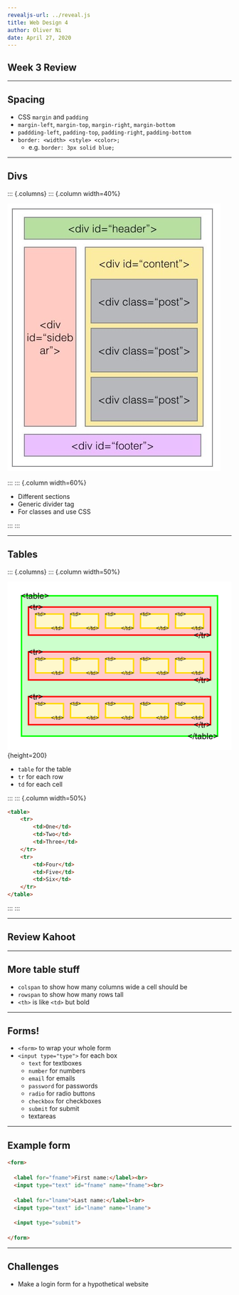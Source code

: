 ```yaml
---
revealjs-url: ../reveal.js
title: Web Design 4
author: Oliver Ni
date: April 27, 2020
---
```


## Week 3 Review

---

## Spacing

* CSS `margin` and `padding`
* `margin-left`, `margin-top`, `margin-right`, `margin-bottom`
* `paddding-left`, `padding-top`, `padding-right`, `padding-bottom`
* `border: <width> <style> <color>;`
  * e.g. `border: 3px solid blue;`

---

## Divs

::: {.columns}
::: {.column width=40%}

![](divs.jpg)

:::
::: {.column width=60%}

* Different sections
* Generic divider tag
* For classes and use CSS

:::
:::


---

## Tables

::: {.columns}
::: {.column width=50%}

![](table.png){height=200}

* `table` for the table
* `tr` for each row
* `td` for each cell

:::
::: {.column width=50%}

```html
<table>
    <tr>
        <td>One</td>
        <td>Two</td>
        <td>Three</td>
    </tr>
    <tr>
        <td>Four</td>
        <td>Five</td>
        <td>Six</td>
    </tr>
</table>
```

:::
:::

---

## Review Kahoot

---

## More table stuff

* `colspan` to show how many columns wide a cell should be
* `rowspan` to show how many rows tall
* `<th>` is like `<td>` but bold

---

## Forms!

* `<form>` to wrap your whole form
* `<input type="type">` for each box
  * `text` for textboxes
  * `number` for numbers
  * `email` for emails
  * `password` for passwords
  * `radio` for radio buttons
  * `checkbox` for checkboxes
  * `submit` for submit
  * textareas

---

## Example form

```html
<form>

  <label for="fname">First name:</label><br>
  <input type="text" id="fname" name="fname"><br>

  <label for="lname">Last name:</label><br>
  <input type="text" id="lname" name="lname">

  <input type="submit">

</form>
```

---

## Challenges

* Make a login form for a hypothetical website

